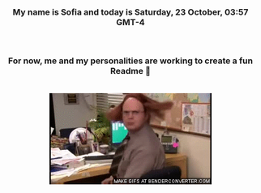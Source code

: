 


<div align="center">
<h3 >My name is Sofia and today is Saturday, 23 October, 03:57 GMT-4</h3><br>
<h3 >For now, me and my personalities are working to create a fun Readme 👋
</h3><br>
<img src='img/dwight.gif' alt='working...'/>
</div>
